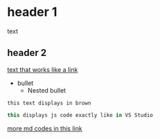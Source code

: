 # header 1
text

## header 2
[text that works like a link](urlOrFolderPath)
  * bullet
    * Nested bullet

`this text displays in brown`

```javascript <specify the language you want>
this displays js code exactly like in VS Studio
```

[more md codes in this link](https://github.com/adam-p/markdown-here/wiki/Markdown-Cheatsheet)




